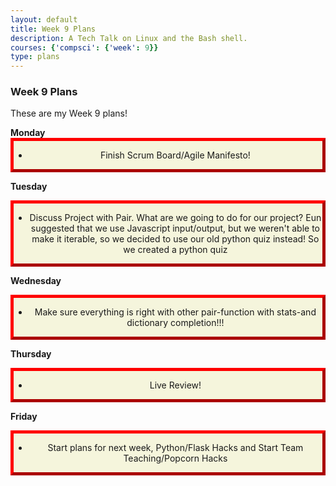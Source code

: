 ```yaml
---
layout: default
title: Week 9 Plans
description: A Tech Talk on Linux and the Bash shell.
courses: {'compsci': {'week': 9}}
type: plans
---
```


### Week 9 Plans

<style>
.myDiv {
  border: 5px outset red;
  background-color: beige;
  text-align: center;
}
</style>

<body>
These are my Week 9 plans!
<p>                 
</p>
<strong>Monday</strong>
<div class="myDiv">
  <ul> <li> Finish Scrum Board/Agile Manifesto!</li> </ul>
</div>

<strong>Tuesday</strong>
<div class="myDiv">
    <ul> <li> Discuss Project with Pair. What are we going to do for our project? Eun suggested that we use Javascript input/output, but we weren't able to make it iterable, so we decided to use our old python quiz instead! So we created a python quiz </li> </ul>
</div>

<strong>Wednesday</strong>
<div class="myDiv">
    <ul> <li> Make sure everything is right with other pair-function with stats-and dictionary completion!!!</li> </ul>
</div>

<strong>Thursday</strong>
<div class="myDiv">
    <ul> <li> Live Review! </li> </ul>
</div>

<strong>Friday</strong>
<div class="myDiv">
    <ul> <li>  Start plans for next week, Python/Flask Hacks and Start Team Teaching/Popcorn Hacks</li> </ul>
</div>